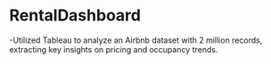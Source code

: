 # RentalDashboard
-Utilized Tableau to analyze an Airbnb dataset with 2 million records, extracting key insights on pricing and occupancy trends.
